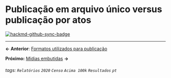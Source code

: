 # Publicação em arquivo único versus publicação por atos

[![hackmd-github-sync-badge](https://hackmd.io/tha_fl7NSlGM2sKsiLejGw/badge)](https://hackmd.io/tha_fl7NSlGM2sKsiLejGw)


---

**← Anterior**: <a href="https://hackmd.io/@querido-diario/report-census-qd-2020-format-pt" target="_self">Formatos utilizados para publicação</a>

**Próximo:** <a href="https://hackmd.io/@querido-diario/report-census-qd-2020-embeds-pt" target="_self">Mídias embutidas</a> **→**

###### tags: `Relatórios` `2020` `Censo` `Acima 100k` `Resultados` `pt`